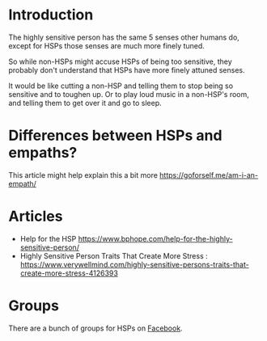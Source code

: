 <!-- TITLE: Highly Sensitive Person (HSPs)-->
<!-- SUBTITLE: Individuals whose senses are ramped right up in their sensitivity levels -->

# Introduction

The highly sensitive person has the same 5 senses other humans do, except for HSPs those senses are much more finely tuned.

So while non-HSPs might accuse HSPs of being too sensitive, they probably don't understand that HSPs have more finely attuned senses.

It would be like cutting a non-HSP and telling them to stop being so sensitive and to toughen up. Or to play loud music in a non-HSP's room, and telling them to get over it and go to sleep.

# Differences between HSPs and empaths?
This article might help explain this a bit more https://goforself.me/am-i-an-empath/

# Articles

* Help for the HSP https://www.bphope.com/help-for-the-highly-sensitive-person/
* Highly Sensitive Person Traits That Create More Stress : https://www.verywellmind.com/highly-sensitive-persons-traits-that-create-more-stress-4126393
# Groups

There are a bunch of groups for HSPs on [Facebook](https://www.facebook.com/search/str/highly+sensitive+people/keywords_groups).
